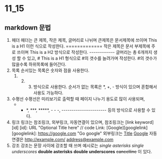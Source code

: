# 11_15
## markdown 문법
1. 헤더
   헤더는 큰 제목, 작은 제목, 글머리로 나뉘며
   큰제목은 문서제목에 쓰이며 This is a H1 이런 식으로 작성한다.
                            =============
   작은 제목은 문서 부제목에 주로 쓰이며 This is a H2 방식으로 작성한다.
                                      -------------
   글머리는 총 6개까지 생성 할 수 있고, # This is a H1 형식으로 #의 갯수를 늘려가며 작성한다. #의 갯수가 많을수록 하위목록에 들어간다.
2. 목록
   순서있는 목록은 숫자와 점을 사용한다.
   1. 2. 3. 방식으로 사용한다.
   순서가 없는 목록은 *, +, - 방식이 있으며 혼합해서 사용도 가능하다.
3. 수평선
   수평선은 미리보기로 출력할 때 페이지 나누기 용도로 많이 사용되며,
   * * *, ***, *****, - - -, ----------------------- 등의 방식으로 사용할 수 있다.
4. 링크
   링크는 참조링크, 외부링크, 자동연결이 있으며,
   참조링크는 [link keyword][id]
    [id]: URL "Optional Title here"
    // code
    Link: [Google][googlelink]
    [googlelink]: https://google.com "Go google"
   외부링크는
   [Title](link)
   [Google](https://google.com, "google link")
   자동연결은
   <http://example.com/>
   <address@example.com>
5. 강조
   강조는 문장 사이에 강조할 때 쓰며 예시로는
   *single asterisks*
   _single underscores_
   **double asterisks**
   __double underscores__
   ~~cancelline~~
   이 있다.
